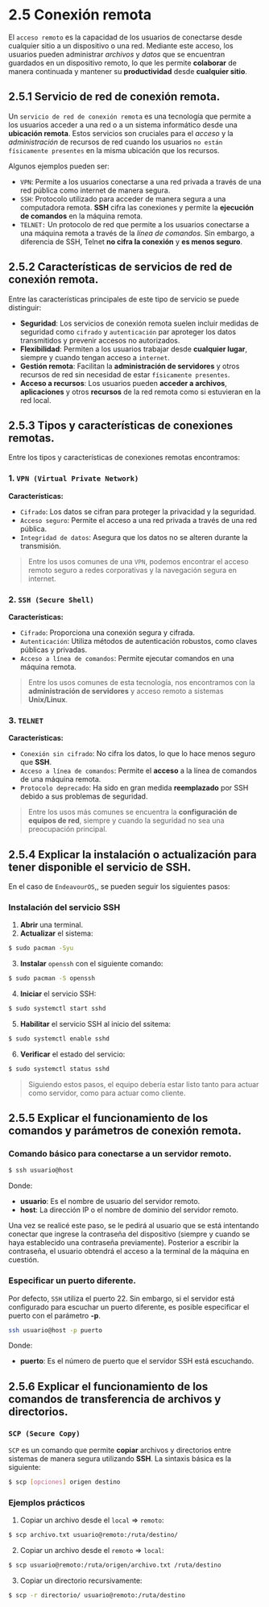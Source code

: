 # 2.5 Conexión remota
El `acceso remoto` es la capacidad de los usuarios de conectarse desde cualquier sitio a un dispositivo o una red. Mediante este acceso, los usuarios pueden administrar *archivos* y *datos* que se encuentran guardados en un dispositivo remoto, lo que les permite **colaborar** de manera continuada y mantener su **productividad** desde **cualquier sitio**.

## 2.5.1 Servicio de red de conexión remota.
Un `servicio de red de conexión remota` es una tecnología que permite a los usuarios acceder a una red o a un sistema informático desde una **ubicación remota**. Estos servicios son cruciales para el *acceso* y la *administración* de recursos de red cuando los usuarios `no están físicamente presentes` en la misma ubicación que los recursos.

Algunos ejemplos pueden ser: 
* `VPN`: Permite a los usuarios conectarse a una red privada a través de una red pública como internet de manera segura.
* `SSH`: Protocolo utilizado para acceder de manera segura a una computadora remota. **SSH** cifra las conexiones y permite la **ejecución de comandos** en la máquina remota.
* `TELNET:` Un protocolo de red que permite a los usuarios conectarse a una máquina remota a través de la *línea de comandos*. Sin embargo, a diferencia de SSH, Telnet **no cifra la conexión** y **es menos seguro**.

## 2.5.2 Características de servicios de red de conexión remota.
Entre las características principales de este tipo de servicio se puede distinguir: 
* **Seguridad**: Los servicios de conexión remota suelen incluir medidas de seguridad como `cifrado` y `autenticación` par aproteger los datos transmitidos y prevenir accesos no autorizados.
* **Flexibilidad**: Permiten a los usuarios trabajar desde **cualquier lugar**, siempre y cuando tengan acceso a `internet`.
* **Gestión remota**: Facilitan la **administración de servidores** y otros recursos de red sin necesidad de estar `físicamente presentes`.
* **Acceso a recursos**: Los usuarios pueden **acceder a archivos**, **aplicaciones** y otros **recursos** de la red remota como si estuvieran en la red local.

## 2.5.3 Tipos y características de conexiones remotas.
Entre los tipos y características de conexiones remotas encontramos: 

### 1. **`VPN (Virtual Private Network)`**
**Características:**
- `Cifrado`: Los datos se cifran para proteger la privacidad y la seguridad.
- `Acceso seguro`: Permite el acceso a una red privada a través de una red pública.
- `Integridad de datos`: Asegura que los datos no se alteren durante la transmisión.

> Entre los usos comunes de una `VPN`, podemos encontrar el acceso remoto seguro a redes corporativas y la navegación segura en internet.

### 2. **`SSH (Secure Shell)`**

**Características:**
- `Cifrado`: Proporciona una conexión segura y cifrada.
- `Autenticación`: Utiliza métodos de autenticación robustos, como claves públicas y privadas. 
- `Acceso a línea de comandos`: Permite ejecutar comandos en una máquina remota.

> Entre los usos comunes de esta tecnología, nos encontramos con la **administración de servidores** y acceso remoto a sistemas **Unix/Linux**.

### 3. **`TELNET`**
**Características:**
- `Conexión sin cifrado`: No cifra los datos, lo que lo hace menos seguro que **SSH**.
- `Acceso a línea de comandos`: Permite el **acceso** a la línea de comandos de una máquina remota.
- `Protocolo deprecado`: Ha sido en gran medida **reemplazado** por SSH debido a sus problemas de seguridad.

> Entre los usos más comunes se encuentra la **configuración de equipos de red**, siempre y cuando la seguridad no sea una preocupación principal.

## 2.5.4 Explicar la instalación o actualización para tener disponible el servicio de SSH. 
En el caso de `EndeavourOS`,, se pueden seguir los siguientes pasos: 

### Instalación del servicio **SSH**
1. **Abrir** una terminal.
2. **Actualizar** el sistema: 
```sh
$ sudo pacman -Syu
```
3. **Instalar** `openssh` con el siguiente comando: 
```sh
$ sudo pacman -S openssh
```
4. **Iniciar** el servicio SSH:
```sh
$ sudo systemctl start sshd
```
5. **Habilitar** el servicio SSH al inicio del ssitema: 
```sh
$ sudo systemctl enable sshd
```
6. **Verificar** el estado del servicio:
```sh
$ sudo systemctl status sshd 
```
> Siguiendo estos pasos, el equipo debería estar listo tanto para actuar como servidor, como para actuar como cliente.

## 2.5.5 Explicar el funcionamiento de los comandos y parámetros de conexión remota.
### Comando básico para conectarse a un servidor remoto.
```sh
$ ssh usuario@host
```
Donde: 
- **usuario**: Es el nombre de usuario del servidor remoto.
- **host**: La dirección IP o el nombre de dominio del servidor remoto.

Una vez se realicé este paso, se le pedirá al usuario que se está intentando conectar que ingrese la contraseña del dispositivo (siempre y cuando se haya establecido una contraseña previamente). Posterior a escribir la contraseña, el usuario obtendrá el acceso a la terminal de la máquina en cuestión.

### Especificar un puerto diferente.
Por defecto, `SSH` utiliza el puerto 22. Sin embargo, si el servidor está configurado para escuchar un puerto diferente, es posible especificar el puerto con el parámetro **-p**.
```sh
ssh usuario@host -p puerto
```
Donde: 
- **puerto**: Es el número de puerto que el servidor SSH está escuchando.

## 2.5.6 Explicar el funcionamiento de los comandos de transferencia de archivos y directorios.
### `SCP (Secure Copy)` 
`SCP` es un comando que permite **copiar** archivos y directorios entre sistemas de manera segura utilizando **SSH**. La sintaxis básica es la siguiente: 
```sh
$ scp [opciones] origen destino
```
### Ejemplos prácticos
1. Copiar un archivo desde el `local` ⇒ `remoto`:
```sh
$ scp archivo.txt usuario@remoto:/ruta/destino/
```
2. Copiar un archivo desde el `remoto` ⇒ `local`:
```sh
$ scp usuario@remoto:/ruta/origen/archivo.txt /ruta/destino
```
3. Copiar un directorio recursivamente: 
```sh
$ scp -r directorio/ usuario@remoto:/ruta/destino
```
